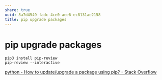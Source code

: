 ```yaml
---
share: true
uuid: 8a7d4549-fadc-4ce0-aee6-ec8131ae2158
title: pip upgrade packages
---
```

# pip upgrade packages
    pip3 install pip-review 
    pip-review --interactive

[python - How to update/upgrade a package using pip? - Stack Overflow](https://stackoverflow.com/questions/47071256/how-to-update-upgrade-a-package-using-pip)